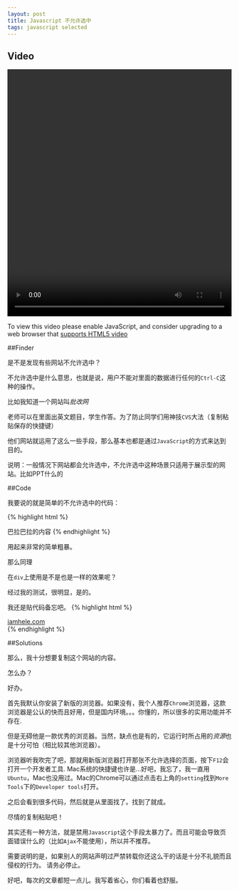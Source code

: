 ```yaml
---
layout: post
title: Javascript 不允许选中
tags: javascript selected
---
```


## Video

<video id="video" class="video-js vjs-default-skin" controls
 preload="auto" width="100%" height="555px" poster=""
 data-setup='{}'>
  <source src="http://7xjhkb.com1.z0.glb.clouddn.com/01-javascript-not-allow-selected.mp4" type='video/mp4' >
  <source src="really-cool-video.webm" type='video/webm'>
  <p class="vjs-no-js">
    To view this video please enable JavaScript, and consider upgrading to a web browser
    that <a href="http://videojs.com/html5-video-support/" target="_blank">supports HTML5 video</a>
  </p>
</video>

##Finder

是不是发现有些网站不允许选中？

不允许选中是什么意思，也就是说，用户不能对里面的数据进行任何的`Ctrl-C`这种的操作。

比如我知道一个网站叫*批改网*

老师可以在里面出英文题目，学生作答。为了防止同学们用神技`CVS`大法（复制粘贴保存的快捷键）

他们网站就运用了这么一些手段，那么基本也都是通过`JavaScript`的方式来达到目的。

说明：一般情况下网站都会允许选中，不允许选中这种场景只适用于展示型的网站。比如PPT什么的

##Code

我要说的就是简单的不允许选中的代码：

{% highlight html %}
<body onselectstart="return false;">
巴拉巴拉的内容
</body>
{% endhighlight %}

用起来非常的简单粗暴。

那么同理

在`div`上使用是不是也是一样的效果呢？


经过我的测试，很明显，是的。

我还是贴代码备忘吧。
{% highlight html %}
<div onselectstart="return false;">
<a href="http://iamhele.com">iamhele.com</a>
</div>
{% endhighlight %}

##Solutions

那么，我十分想要复制这个网站的内容。

怎么办？

好办。

首先我默认你安装了新版的浏览器。如果没有，我个人推荐`Chrome`浏览器，这款浏览器是公认的快而且好用，但是国内环境。。。你懂的，所以很多的实用功能并不存在.

但是无碍他是一款优秀的浏览器。当然，缺点也是有的，它运行时所占用的*资源*也是十分可怕（相比较其他浏览器）。

浏览器听我吹完了吧，那就用新版浏览器打开那张不允许选择的页面，按下`F12`会打开一个开发者工具.
Mac系统的快捷键也许是…好吧，我忘了，我一直用`Ubuntu`，Mac也没用过。Mac的Chrome可以通过点击右上角的`setting`找到`More Tools`下的`Developer tools`打开。

之后会看到很多代码，然后就是从里面找了。找到了就成。

尽情的复制粘贴吧！

其实还有一种方法，就是禁用`Javascript`这个手段太暴力了。而且可能会导致页面错误什么的（比如`Ajax`不能使用），所以并不推荐。

需要说明的是，如果别人的网站声明过严禁转载你还这么干的话是十分不礼貌而且侵权的行为。
请务必停止。

好吧，每次的文章都短一点儿。我写着省心，你们看着也舒服。
